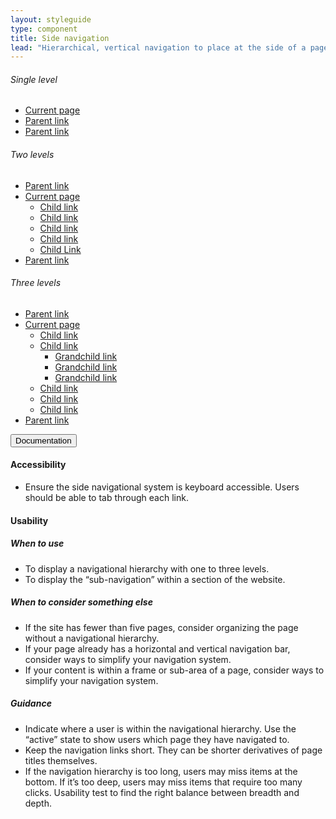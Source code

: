 ```yaml
---
layout: styleguide
type: component
title: Side navigation
lead: "Hierarchical, vertical navigation to place at the side of a page. Note: We're currently developing horizontal navigation and headers for the top of a page."
---
```


<div class="preview">
  
  <h6 class="usa-heading-alt preview-first">Single level</h6>
  
  <div class="usa-grid">
    <aside class="usa-width-one-fourth">
      <ul class="usa-sidenav-list">
        <li>
          <a class="usa-current" href="#">Current page</a>
        </li>
        <li>
          <a href="#">Parent link</a>
        </li>
        <li>
          <a href="#">Parent link</a>
        </li>
      </ul>
    </aside>
  </div>

  <h6 class="usa-heading-alt">Two levels</h6>

  <div class="usa-grid">
    <aside class="usa-width-one-fourth">
      <ul class="usa-sidenav-list">
        <li>
          <a href="#">Parent link</a>
        </li>
        <li>
          <a class="usa-current" href="#">Current page</a>
          <ul class="usa-sidenav-sub_list">
            <li>
              <a href="#">Child link</a>
            </li>
            <li>
              <a href="#">Child link</a>
            </li>
            <li>
              <a href="#">Child link</a>
            </li>
            <li>
              <a href="#">Child link</a>
            </li>
            <li>
              <a class="usa-current" href="#">Child Link</a>
            </li>
          </ul>
        </li>
        <li>
          <a href="#">Parent link</a>
        </li>
      </ul>
    </aside>
  </div>

  <h6 class="usa-heading-alt">Three levels</h6>

  <div class="usa-grid">
    <aside class="usa-width-one-fourth">
      <ul class="usa-sidenav-list">
        <li>
          <a href="#">Parent link</a>
        </li>
        <li>
          <a class="usa-current" href="#">Current page</a>
          <ul class="usa-sidenav-sub_list">
            <li>
              <a href="#">Child link</a>
            </li>
            <li>
              <a href="#">Child link</a>
              <ul class="usa-sidenav-sub_list">
                <li>
                  <a href="#">Grandchild link</a>
                </li>
                <li>
                  <a href="#">Grandchild link</a>
                </li>
                <li>
                  <a class="usa-current" href="#">Grandchild link</a>
                </li>
              </ul>
            </li>
            <li>
              <a href="#">Child link</a>
            </li>
            <li>
              <a href="#">Child link</a>
            </li>
            <li>
              <a href="#">Child link</a>
            </li>
          </ul>
        </li>
        <li>
          <a href="#">Parent link</a>
        </li>
      </ul>
    </aside>
  </div>

</div>

<div class="usa-accordion-bordered usa-accordion-docs">
  <button class="usa-button-unstyled usa-accordion-button"
      aria-expanded="true" aria-controls="collapsible-0">
    Documentation
  </button>
  <div id="collapsible-0" aria-hidden="false" class="usa-accordion-content">
    <h4 class="usa-heading">Accessibility</h4>
    <ul class="usa-content-list">
      <li>Ensure the side navigational system is keyboard accessible. Users should be able to tab through each link.</li>
    </ul>
    <h4 class="usa-heading">Usability</h4>
    <h5>When to use</h5>
    <ul class="usa-content-list">
      <li>To display a navigational hierarchy with one to three levels.</li>
      <li>To display the “sub-navigation” within a section of the website.</li>
    </ul>
    <h5>When to consider something else</h5>
    <ul class="usa-content-list">
      <li>If the site has fewer than five pages, consider organizing the page without a navigational hierarchy.</li>
      <li>If your page already has a horizontal and vertical navigation bar, consider ways to simplify your navigation system.</li>
      <li>If your content is within a frame or sub-area of a page, consider ways to simplify your navigation system.</li>
    </ul>
    <h5>Guidance</h5>
    <ul class="usa-content-list">
      <li>Indicate where a user is within the navigational hierarchy. Use the “active” state to show users which page they have navigated to.</li>
      <li>Keep the navigation links short. They can be shorter derivatives of page titles themselves.</li>
      <li>If the navigation hierarchy is too long, users may miss items at the bottom. If it’s too deep, users may miss items that require too many clicks. Usability test to find the right balance between breadth and depth.</li>
    </ul>
  </div>
</div>
